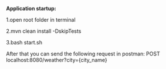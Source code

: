 **Application startup:**

1.open root folder in terminal

2.mvn clean install -DskipTests

3.bash start.sh

After that you can send the following request in postman:
POST localhost:8080/weather?city={city_name}